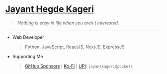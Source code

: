 # [Jayant Hegde Kageri](https://jayantkageri.in/)
> <i>Nothing is easy in life when you aren't interested.</i>
<hr>

* Web Developer
	> Python, JavaScript, ReactJS, NextJS, ExpressJS

* Supporting Me
	> [GitHub Sponsors](https://github.com/sponsors/jayantkageri) | [Ko-Fi](https://www.ko-fi.com/jayantkageri) | [UPI](https://links.jayantkageri.in/payu): `jayantkageri@pockets`
